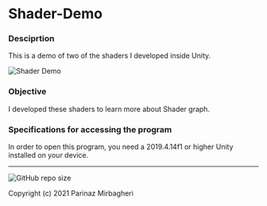 # Shader-Demo

### Desciprtion
This is a demo of two of the shaders I developed inside Unity.

![Shader Demo](https://user-images.githubusercontent.com/56814825/134369168-a91c56ff-daca-48b4-bffa-ae0418eb25a5.PNG)

### Objective
I developed these shaders to learn more about Shader graph.

### Specifications for accessing the program
In order to open this program, you need a 2019.4.14f1 or higher Unity installed on your device.

---

![GitHub repo size](https://img.shields.io/github/repo-size/WW164/Shader-Demo)

Copyright (c) 2021 Parinaz Mirbagheri
